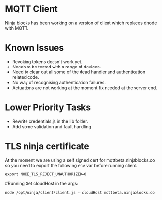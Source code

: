 # MQTT Client

Ninja blocks has been working on a version of client which replaces dnode with MQTT.

# Known Issues

* Revoking tokens doesn't work yet.
* Needs to be tested with a range of devices.
* Need to clear out all some of the dead handler and authentication related code.
* No way of recognising authentication failures.
* Actuations are not working at the moment fix needed at the server end.

# Lower Priority Tasks

* Rewrite credentials.js in the lib folder.
* Add some validation and fault handling

# TLS ninja certificate

At the moment we are using a self signed cert for
mqttbeta.ninjablocks.co so you need to export the following env var
before running client.

```
export NODE_TLS_REJECT_UNAUTHORIZED=0
```

#Running 
Set cloudHost in the args: 

```
node /opt/ninja/client/client.js --cloudHost mqttbeta.ninjablocks.co
```